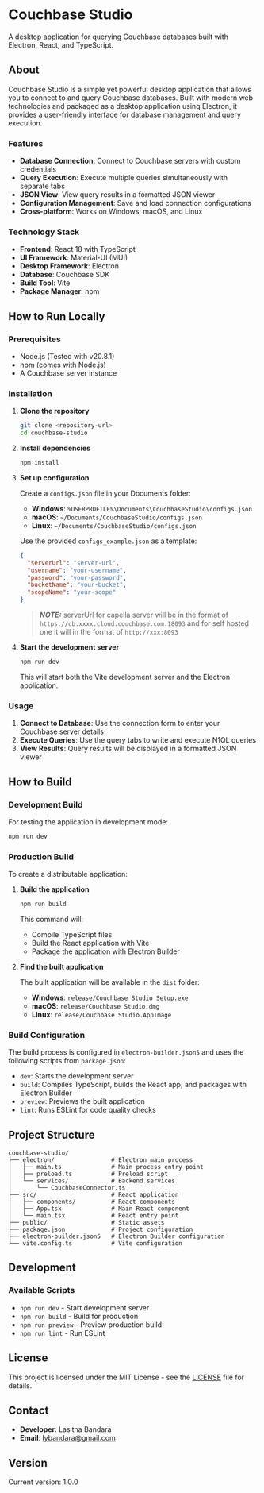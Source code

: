 # Couchbase Studio

A desktop application for querying Couchbase databases built with Electron, React, and TypeScript.

## About

Couchbase Studio is a simple yet powerful desktop application that allows you to connect to and query Couchbase databases. Built with modern web technologies and packaged as a desktop application using Electron, it provides a user-friendly interface for database management and query execution.

### Features

- **Database Connection**: Connect to Couchbase servers with custom credentials
- **Query Execution**: Execute multiple queries simultaneously with separate tabs
- **JSON View**: View query results in a formatted JSON viewer
- **Configuration Management**: Save and load connection configurations
- **Cross-platform**: Works on Windows, macOS, and Linux

### Technology Stack

- **Frontend**: React 18 with TypeScript
- **UI Framework**: Material-UI (MUI)
- **Desktop Framework**: Electron
- **Database**: Couchbase SDK
- **Build Tool**: Vite
- **Package Manager**: npm

## How to Run Locally

### Prerequisites

- Node.js (Tested with v20.8.1)
- npm (comes with Node.js)
- A Couchbase server instance

### Installation

1. **Clone the repository**

   ```bash
   git clone <repository-url>
   cd couchbase-studio
   ```

2. **Install dependencies**

   ```bash
   npm install
   ```

3. **Set up configuration**

   Create a `configs.json` file in your Documents folder:
   - **Windows**: `%USERPROFILE%\Documents\CouchbaseStudio\configs.json`
   - **macOS**: `~/Documents/CouchbaseStudio/configs.json`
   - **Linux**: `~/Documents/CouchbaseStudio/configs.json`

   Use the provided `configs_example.json` as a template:

   ```json
   {
     "serverUrl": "server-url",
     "username": "your-username",
     "password": "your-password",
     "bucketName": "your-bucket",
     "scopeName": "your-scope"
   }
   ```

   > **_NOTE:_** serverUrl for capella server will be in the format of `https://cb.xxxx.cloud.couchbase.com:18093` and for self hosted one it will in the format of `http://xxx:8093`

4. **Start the development server**

   ```bash
   npm run dev
   ```

   This will start both the Vite development server and the Electron application.

### Usage

1. **Connect to Database**: Use the connection form to enter your Couchbase server details
2. **Execute Queries**: Use the query tabs to write and execute N1QL queries
3. **View Results**: Query results will be displayed in a formatted JSON viewer

## How to Build

### Development Build

For testing the application in development mode:

```bash
npm run dev
```

### Production Build

To create a distributable application:

1. **Build the application**

   ```bash
   npm run build
   ```

   This command will:
   - Compile TypeScript files
   - Build the React application with Vite
   - Package the application with Electron Builder

2. **Find the built application**

   The built application will be available in the `dist` folder:
   - **Windows**: `release/Couchbase Studio Setup.exe`
   - **macOS**: `release/Couchbase Studio.dmg`
   - **Linux**: `release/Couchbase Studio.AppImage`

### Build Configuration

The build process is configured in `electron-builder.json5` and uses the following scripts from `package.json`:

- `dev`: Starts the development server
- `build`: Compiles TypeScript, builds the React app, and packages with Electron Builder
- `preview`: Previews the built application
- `lint`: Runs ESLint for code quality checks

## Project Structure

```
couchbase-studio/
├── electron/                # Electron main process
│   ├── main.ts              # Main process entry point
│   ├── preload.ts           # Preload script
│   └── services/            # Backend services
│       └── CouchbaseConnector.ts
├── src/                     # React application
│   ├── components/          # React components
│   ├── App.tsx              # Main React component
│   └── main.tsx             # React entry point
├── public/                  # Static assets
├── package.json             # Project configuration
├── electron-builder.json5   # Electron Builder configuration
└── vite.config.ts           # Vite configuration
```

## Development

### Available Scripts

- `npm run dev` - Start development server
- `npm run build` - Build for production
- `npm run preview` - Preview production build
- `npm run lint` - Run ESLint

## License

This project is licensed under the MIT License - see the [LICENSE](LICENSE) file for details.

## Contact

- **Developer**: Lasitha Bandara
- **Email**: lybandara@gmail.com

## Version

Current version: 1.0.0
